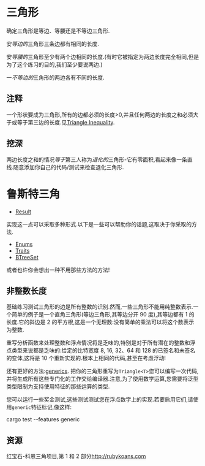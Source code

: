 # 三角形

确定三角形是等边、等腰还是不等边三角形.

安*等边的*三角形三条边都有相同的长度.

安*等腰的*三角形至少有两个边相同的长度.(有时它被指定为两边长度完全相同,但是为了这个练习的目的,我们至少要说两边.)

一*不等边的*三角形的两边各有不同的长度.

## 注释

一个形状要成为三角形,所有的边都必须的长度>0,并且任何两边的长度之和必须大于或等于第三边的长度.见[Triangle Inequality](https://en.wikipedia.org/wiki/Triangle_inequality).

## 挖深

两边长度之和的情况*等于*第三人称为*退化的*三角形-它有零面积,看起来像一条直线.随意添加你自己的代码/测试来检查退化三角形.

# 鲁斯特三角

- [Result](https://doc.rust-lang.org/std/result/index.html)

实现这一点可以采取多种形式.以下是一些可以帮助你的话题,这取决于你采取的方法.

- [Enums](https://doc.rust-lang.org/book/2018-edition/ch06-00-enums.html)
- [Traits](https://doc.rust-lang.org/book/2018-edition/ch10-02-traits.html)
- [BTreeSet](https://doc.rust-lang.org/std/collections/btree_set/struct.BTreeSet.html)

或者也许你会想出一种不用那些方法的方法!

## 非整数长度

基础练习测试三角形的边是所有整数的识别.然而,一些三角形不能用纯整数表示.一个简单的例子是一个直角三角形(等边三角形,其等边分开 90 度),其等边都有 1 的长度.它的斜边是 2 的平方根,这是一个无理数:没有简单的乘法可以将这个数表示为整数.

重写分析函数来处理整数和浮点情况将是乏味的,特别是对于所有潜在的整数和浮点类型来说都是乏味的:给定的比特宽度 8, 16, 32、64 和 128 的已签名和未签名的变体,这将是 10 个重新实现的.根本上相同的代码,甚至在考虑浮动!

还有更好的方法:[generics](https://doc.rust-lang.org/stable/book/2018-edition/ch10-00-generics.html). 把你的三角形重写为`Triangle<T>`您可以编写一次代码,并将生成所有这些专门化的工作交给编译器.注意,为了使用数学运算,您需要将泛型类型限制为支持使用特征的那些运算的类型.

您可以运行一些奖金测试,这些测试测试您在浮点数字上的实现.若要启用它们,请使用`generic`特征标记,像这样:

cargo test --features generic

[help-page]: https://exercism.io/tracks/rust/learning
[modules]: https://doc.rust-lang.org/book/2018-edition/ch07-00-modules.html
[cargo]: https://doc.rust-lang.org/book/2018-edition/ch14-00-more-about-cargo.html
[rust-tests]: https://doc.rust-lang.org/book/2018-edition/ch11-02-running-tests.html

## 资源

红宝石-科恩三角项目,第 1 和 2 部分<http://rubykoans.com>
